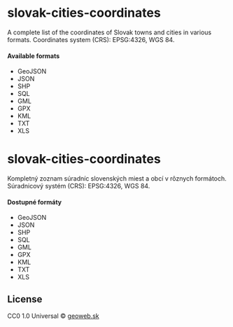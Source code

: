 # slovak-cities-coordinates
A complete list of the coordinates of Slovak towns and cities in various formats. Coordinates system (CRS): EPSG:4326, WGS 84.

#### Available formats

- GeoJSON
- JSON
- SHP
- SQL
- GML
- GPX
- KML
- TXT
- XLS


# slovak-cities-coordinates
Kompletný zoznam súradníc slovenských miest a obcí v rôznych formátoch. Súradnicový systém (CRS): EPSG:4326, WGS 84.

#### Dostupné formáty

- GeoJSON
- JSON
- SHP
- SQL
- GML
- GPX
- KML
- TXT
- XLS


## License

CC0 1.0 Universal © [geoweb.sk](http://www.geoweb.sk)
